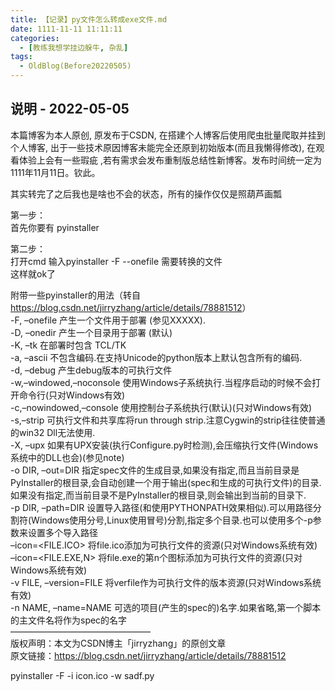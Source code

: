 ```yaml
---
title: 【记录】py文件怎么转成exe文件.md
date: 1111-11-11 11:11:11
categories:
  - [教练我想学挂边躲牛, 杂乱]
tags:
  - OldBlog(Before20220505)
---
```


## 说明 - 2022-05-05
本篇博客为本人原创, 原发布于CSDN, 在搭建个人博客后使用爬虫批量爬取并挂到个人博客, 出于一些技术原因博客未能完全还原到初始版本(而且我懒得修改), 在观看体验上会有一些瑕疵 ,若有需求会发布重制版总结性新博客。发布时间统一定为1111年11月11日。钦此。

其实转完了之后我也是啥也不会的状态，所有的操作仅仅是照葫芦画瓢

第一步：  
首先你要有 pyinstaller

第二步：  
打开cmd 输入pyinstaller -F --onefile 需要转换的文件  
这样就ok了

附带一些pyinstaller的用法（转自<https://blog.csdn.net/jirryzhang/article/details/78881512>）  
-F, –onefile 产生一个文件用于部署 (参见XXXXX).  
-D, –onedir 产生一个目录用于部署 (默认)  
-K, –tk 在部署时包含 TCL/TK  
-a, –ascii 不包含编码.在支持Unicode的python版本上默认包含所有的编码.  
-d, –debug 产生debug版本的可执行文件  
-w,–windowed,–noconsole 使用Windows子系统执行.当程序启动的时候不会打开命令行(只对Windows有效)  
-c,–nowindowed,–console 使用控制台子系统执行(默认)(只对Windows有效)  
-s,–strip 可执行文件和共享库将run through strip.注意Cygwin的strip往往使普通的win32 Dll无法使用.  
-X, –upx 如果有UPX安装(执行Configure.py时检测),会压缩执行文件(Windows系统中的DLL也会)(参见note)  
-o DIR, –out=DIR 指定spec文件的生成目录,如果没有指定,而且当前目录是PyInstaller的根目录,会自动创建一个用于输出(spec和生成的可执行文件)的目录.如果没有指定,而当前目录不是PyInstaller的根目录,则会输出到当前的目录下.  
-p DIR, –path=DIR 设置导入路径(和使用PYTHONPATH效果相似).可以用路径分割符(Windows使用分号,Linux使用冒号)分割,指定多个目录.也可以使用多个-p参数来设置多个导入路径  
–icon=<FILE.ICO> 将file.ico添加为可执行文件的资源(只对Windows系统有效)  
–icon=<FILE.EXE,N> 将file.exe的第n个图标添加为可执行文件的资源(只对Windows系统有效)  
-v FILE, –version=FILE 将verfile作为可执行文件的版本资源(只对Windows系统有效)  
-n NAME, –name=NAME 可选的项目(产生的spec的)名字.如果省略,第一个脚本的主文件名将作为spec的名字  
————————————————  
版权声明：本文为CSDN博主「jirryzhang」的原创文章  
原文链接：<https://blog.csdn.net/jirryzhang/article/details/78881512>

pyinstaller -F -i icon.ico -w sadf.py


